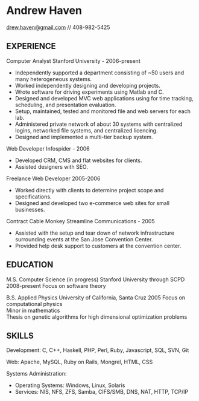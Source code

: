 # Andrew Haven

drew.haven@gmail.com // 408-982-5425

## EXPERIENCE

Computer Analyst
Stanford University - 2006-present

-   Independently supported a department consisting of ~50 users and many
    heterogeneous systems.
-   Worked independently designing and developing projects.
-   Wrote software for driving experiments using Matlab and C.
-   Designed and developed MVC web applications using for time
    tracking, scheduling, and presentation evaluation.
-   Setup, maintained, tested and monitored file and web servers
    for each lab.
-   Administered private network of about 30 systems with
    centralized logins, networked file systems, and centralized
    licencing.
-   Designed and implemented a multi-tier backup system.


Web Developer
Infospider - 2006

-   Developed CRM, CMS and flat websites for clients.
-   Assisted designers with SEO.


Freelance Web Developer
2005-2006

-   Worked directly with clients to determine project scope and
    specifications.
-   Designed and developed two e-commerce web sites for small
    businesses.


Contract Cable Monkey
Streamline Communications - 2005

-   Assisted with the setup and tear down of network infrastructure
    surrounding events at the San Jose Convention Center.
-   Provided help desk support to customers at the convention
    center.


## EDUCATION

M.S. Computer Science (in progress)
Stanford University through SCPD
2008-present
Focus on software theory


B.S. Applied Physics
University of California, Santa Cruz
2005
Focus on computational physics  
Minor in mathematics  
Thesis on genetic algorithms for high dimensional optimization
problems


## SKILLS

Development: C, C++, Haskell, PHP, Perl, Ruby, Javascript, SQL, SVN, Git

Web: Apache, MySQL, Ruby on Rails, Mongrel, HTML, CSS

Systems Administration: 
- Operating Systems: Windows, Linux, Solaris
- Services: NIS, NFS, ZFS, Samba, CIFS/SMB, DNS, NAT, HTTP, TCP/IP




